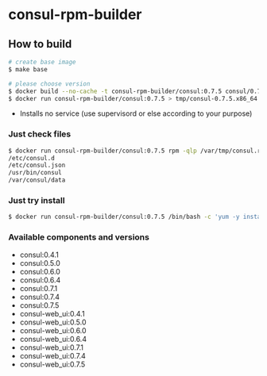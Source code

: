 # consul-rpm-builder

## How to build

```bash
# create base image
$ make base

# please choose version
$ docker build --no-cache -t consul-rpm-builder/consul:0.7.5 consul/0.7.5
$ docker run consul-rpm-builder/consul:0.7.5 > tmp/consul-0.7.5.x86_64.rpm
```

* Installs no service (use supervisord or else according to your purpose)

### Just check files

```bash
$ docker run consul-rpm-builder/consul:0.7.5 rpm -qlp /var/tmp/consul.rpm
/etc/consul.d
/etc/consul.json
/usr/bin/consul
/var/consul/data
```

### Just try install

```bash
$ docker run consul-rpm-builder/consul:0.7.5 /bin/bash -c 'yum -y install /var/tmp/consul.rpm && consul version'
```

### Available components and versions

- consul:0.4.1
- consul:0.5.0
- consul:0.6.0
- consul:0.6.4
- consul:0.7.1
- consul:0.7.4
- consul:0.7.5
- consul-web_ui:0.4.1
- consul-web_ui:0.5.0
- consul-web_ui:0.6.0
- consul-web_ui:0.6.4
- consul-web_ui:0.7.1
- consul-web_ui:0.7.4
- consul-web_ui:0.7.5
